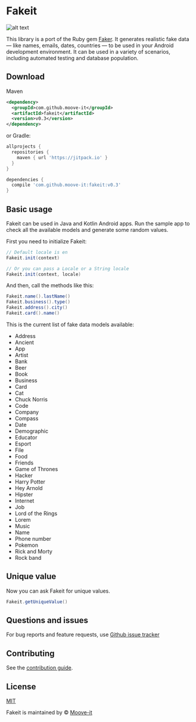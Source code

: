 Fakeit
========

![alt text](https://github.com/moove-it/fakeit/blob/master/banner.png "Fakeit Github banner")

This library is a port of the Ruby gem [Faker](https://github.com/stympy/faker). It generates realistic fake data — like names, emails, dates, countries — to be used in your Android development environment. It can be used in a variety of scenarios, including automated testing and database population.

Download
--------
Maven
```xml
<dependency>
  <groupId>com.github.moove-it</groupId>
  <artifactId>fakeit</artifactId>
  <version>v0.3</version>
</dependency>
```
or Gradle:
```groovy
allprojects {
  repositories {
    maven { url 'https://jitpack.io' }
  }
}

dependencies {
  compile 'com.github.moove-it:fakeit:v0.3'
}
```

Basic usage
--------

Fakeit can be used in Java and Kotlin Android apps. Run the sample app to check all the available models and generate some random values.

First you need to initialize Fakeit:

```java
// Default locale is en
Fakeit.init(context)

// Or you can pass a Locale or a String locale
Fakeit.init(context, locale)
```

And then, call the methods like this:

```java
Fakeit.name().lastName()
Fakeit.business().type()
Fakeit.address().city()
Fakeit.card().name()
```

This is the current list of fake data models available:

- Address
- Ancient
- App
- Artist
- Bank
- Beer
- Book
- Business
- Card
- Cat
- Chuck Norris
- Code
- Company
- Compass
- Date
- Demographic
- Educator
- Esport
- File
- Food
- Friends
- Game of Thrones
- Hacker
- Harry Potter
- Hey Arnold
- Hipster
- Internet
- Job
- Lord of the Rings
- Lorem
- Music
- Name
- Phone number
- Pokemon
- Rick and Morty
- Rock band

Unique value
--------

Now you can ask Fakeit for unique values.

```java
Fakeit.getUniqueValue()
```

Questions and issues
--------

For bug reports and feature requests, use [Github issue tracker](https://github.com/moove-it/fakeit/issues)

Contributing
--------

See the [contribution guide](CONTRIBUTING.md).

License
--------

[MIT](https://github.com/moove-it/fakeit/blob/master/LICENSE)

Fakeit is maintained by © [Moove-it](http://www.moove-it.com)
